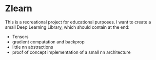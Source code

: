 # Zlearn

This is a recreational project for educational purposes. I want to create a small Deep Learning Library, which should contain at the end:
- Tensors
- gradient computation and backprop
- little nn abstractions
- proof of concept implementation of a small nn architecture
